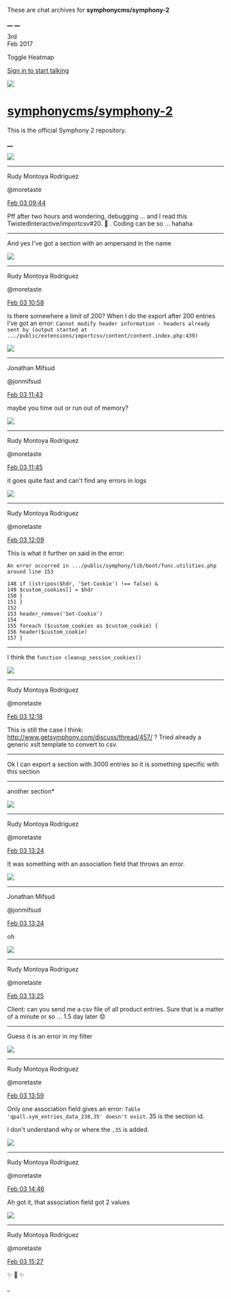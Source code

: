 These are chat archives for **symphonycms/symphony-2**

[__](/symphonycms/symphony-2/archives/2017/02/04)
[__](/symphonycms/symphony-2/archives/2017/02/02)

3rd  
Feb 2017

Toggle Heatmap

[Sign in to start talking](/login?action=login&button=archive-login)

![](https://avatars-02.gitter.im/group/iv/3/57542c45c43b8c601977197e?s=48)

#  [symphonycms/symphony-2](/symphonycms/symphony-2)

This is the official Symphony 2 repository.

[ __ ](/orgs/symphonycms/rooms "More symphonycms rooms" )

![](https://avatars2.githubusercontent.com/u/857982?v=3&s=30)

__ __

Rudy Montoya Rodriguez

@moretaste

[Feb 03
09:44](https://gitter.im/symphonycms/symphony-2?at=589450eee836bf7010c6c83a ""
)

Pff after two hours and wondering, debugging ... and I read this
TwistedInteractive/importcsv#20. :facepunch: . Coding can be so ... hahaha

__ __

And yes I've got a section with an ampersand in the name

![](https://avatars2.githubusercontent.com/u/857982?v=3&s=30)

__ __

Rudy Montoya Rodriguez

@moretaste

[Feb 03
10:58](https://gitter.im/symphonycms/symphony-2?at=589462444c04e9a44e6641d3 ""
)

Is there somewhere a limit of 200? When I do the export after 200 entries I've
got an error: `Cannot modify header information - headers already sent by
(output started at
.../public/extensions/importcsv/content/content.index.php:439)`

![](https://avatars1.githubusercontent.com/u/859775?v=3&s=30)

__ __

Jonathan Mifsud

@jonmifsud

[Feb 03
11:43](https://gitter.im/symphonycms/symphony-2?at=58946cde5309d6b358a24ef6 ""
)

maybe you time out or run out of memory?

![](https://avatars2.githubusercontent.com/u/857982?v=3&s=30)

__ __

Rudy Montoya Rodriguez

@moretaste

[Feb 03
11:45](https://gitter.im/symphonycms/symphony-2?at=58946d71dcb66e4f76e6de41 ""
)

it goes quite fast and can't find any errors in logs

![](https://avatars2.githubusercontent.com/u/857982?v=3&s=30)

__ __

Rudy Montoya Rodriguez

@moretaste

[Feb 03
12:09](https://gitter.im/symphonycms/symphony-2?at=589472ecfba5bfea06c3f6c3 ""
)

This is what it further on said in the error:

    
    
    An error occurred in .../public/symphony/lib/boot/func.utilities.php around line 153
    
    148 if ((stripos($hdr, 'Set-Cookie') !== false) &
    149 $custom_cookies[] = $hdr
    150 }
    151 }
    152
    153 header_remove('Set-Cookie')
    154
    155 foreach ($custom_cookies as $custom_cookie) {
    156 header($custom_cookie)
    157 }

__ __

I think the `function cleanup_session_cookies()`

![](https://avatars2.githubusercontent.com/u/857982?v=3&s=30)

__ __

Rudy Montoya Rodriguez

@moretaste

[Feb 03
12:18](https://gitter.im/symphonycms/symphony-2?at=589475292ff29dec067138bc ""
)

This is still the case I think:
<http://www.getsymphony.com/discuss/thread/457/> ? Tried already a generic
xslt template to convert to csv.

__ __

Ok I can export a section with 3000 entries so it is something specific with
this section

__ __

another section*

![](https://avatars2.githubusercontent.com/u/857982?v=3&s=30)

__ __

Rudy Montoya Rodriguez

@moretaste

[Feb 03
13:24](https://gitter.im/symphonycms/symphony-2?at=589484782ff29dec06718815 ""
)

It was something with an association field that throws an error.

![](https://avatars1.githubusercontent.com/u/859775?v=3&s=30)

__ __

Jonathan Mifsud

@jonmifsud

[Feb 03
13:24](https://gitter.im/symphonycms/symphony-2?at=58948488dcb66e4f76e759a1 ""
)

oh

![](https://avatars2.githubusercontent.com/u/857982?v=3&s=30)

__ __

Rudy Montoya Rodriguez

@moretaste

[Feb 03
13:25](https://gitter.im/symphonycms/symphony-2?at=589484bce836bf7010c7dcb8 ""
)

Client: can you send me a csv file of all product entries. Sure that is a
matter of a minute or so ... 1.5 day later :worried:

__ __

Guess it is an error in my filter

![](https://avatars2.githubusercontent.com/u/857982?v=3&s=30)

__ __

Rudy Montoya Rodriguez

@moretaste

[Feb 03
13:59](https://gitter.im/symphonycms/symphony-2?at=58948cb2dcb66e4f76e78990 ""
)

Only one association field gives an error: `Table
'qpall.sym_entries_data_238,35' doesn't exist`. 35 is the section id.

I don't understand why or where the `,35` is added.

![](https://avatars2.githubusercontent.com/u/857982?v=3&s=30)

__ __

Rudy Montoya Rodriguez

@moretaste

[Feb 03
14:46](https://gitter.im/symphonycms/symphony-2?at=589497a85309d6b358a3240b ""
)

Ah got it, that association field got 2 values

![](https://avatars2.githubusercontent.com/u/857982?v=3&s=30)

__ __

Rudy Montoya Rodriguez

@moretaste

[Feb 03
15:27](https://gitter.im/symphonycms/symphony-2?at=5894a15fdcb66e4f76e7ffee ""
)

:sparkles: :clap: :sparkles:

_

